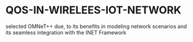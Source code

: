 # QOS-IN-WIRELEES-IOT-NETWORK
selected OMNeT++ due, to its benefits in modeling network scenarios and its seamless integration with the INET Framework
